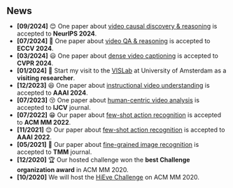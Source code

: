 <h1 id="news"></h1>

<h2 style="margin: 60px 0px 10px;">News</h2>

<ul>
<li><strong>[09/2024]</strong> 😊 One paper about <a href="./pub_img/mecd.txt">video causal discovery & reasoning</a> is accepted to <strong>NeurIPS 2024</strong>.</li>
  <li><strong>[07/2024]</strong> 🥳 One paper about <a href="https://www.ecva.net/papers/eccv_2024/papers_ECCV/papers/00720.pdf">video QA & reasoning</a> is accepted to <strong>ECCV 2024</strong>.</li>
  <li><strong>[03/2024]</strong> 😃 One paper about <a href="https://openaccess.thecvf.com/content/CVPR2024/html/Wu_DIBS_Enhancing_Dense_Video_Captioning_with_Unlabeled_Videos_via_Pseudo_CVPR_2024_paper.html
">dense video captioning</a> is accepted to <strong>CVPR 2024</strong>.</li>
   <li><strong>[01/2024]</strong> 🛫 Start my visit to the <a href="https://ivi.fnwi.uva.nl/vislab/">VISLab</a> at University of Amsterdam as a <strong>visiting researcher</strong>.</li>
  <li><strong>[12/2023]</strong> 😆 One paper about <a href="https://ojs.aaai.org/index.php/AAAI/article/view/27983
">instructional video understanding</a> is accepted to <strong>AAAI 2024</strong>.</li>
   <li><strong>[07/2023]</strong> 😚 One paper about <a href="https://link.springer.com/article/10.1007/s11263-023-01842-6
">human-centric video analysis</a> is accepted to  <strong>IJCV</strong> journal.</li>
  <li><strong>[07/2022]</strong> 😁 Our paper about <a href="https://arxiv.org/pdf/2207.09759">few-shot action recognition</a> is accepted to <strong>ACM MM 2022</strong>.</li>
  <li><strong>[11/2021]</strong> 😊 Our paper about <a href="https://ojs.aaai.org/index.php/AAAI/article/view/20029/19788">few-shot action recognition</a> is accepted to <strong>AAAI 2022</strong>.</li>
   <li><strong>[05/2021]</strong> 🥳 Our paper about <a href="https://ieeexplore.ieee.org/abstract/document/9459475/">fine-grained image recognition</a> is accepted to <strong>TMM</strong> journal.</li>
  <li><strong>[12/2020]</strong> 🏆 Our hosted challenge won the <strong>best Challenge organization award</strong> in ACM MM 2020.</li>
  <li><strong>[10/2020]</strong> We will host the <a href="http://humaninevents.org/">HiEve Challenge</a> on ACM MM 2020.</li>
</ul>

